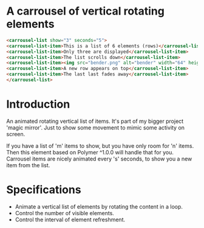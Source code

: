 # A carrousel of vertical rotating elements

<!---
```
<custom-element-demo>
  <template>
    <script src="../webcomponentsjs/webcomponents-lite.js"></script>
    <link rel="import" href="carrousel-list.html">
    <link rel="import" href="carrousel-list-item.html">
    <next-code-block></next-code-block>
  </template>
</custom-element-demo>
```
-->
```html
<carrousel-list show="3" seconds="5">
<carrousel-list-item>This is a list of 6 elements (rows)</carrousel-list-item>
<carrousel-list-item>Only three are displayed</carrousel-list-item>
<carrousel-list-item>The list scrolls down</carrousel-list-item>
<carrousel-list-item><img src="bender.png" alt="bender" width="64" height="64"></carrousel-list-item>
<carrousel-list-item>A new row appears on top</carrousel-list-item>
<carrousel-list-item>The last last fades away</carrousel-list-item>
</carrousel-list>
```

# Introduction

An animated rotating vertical list of items. It's part of my bigger project 'magic mirror'. 
Just to show some movement to mimic some activity on screen.  

If you have a list of 'm' items to show, but you have only room for 'n' items. 
Then this element based on Polymer ^1.0.0 will handle that for you.  
Carrousel items are nicely animated every 's' seconds, to show you a new item from the list.

# Specifications

* Animate a vertical list of elements by rotating the content in a loop.
* Control the number of visible elements.
* Control the interval of element refreshment.
